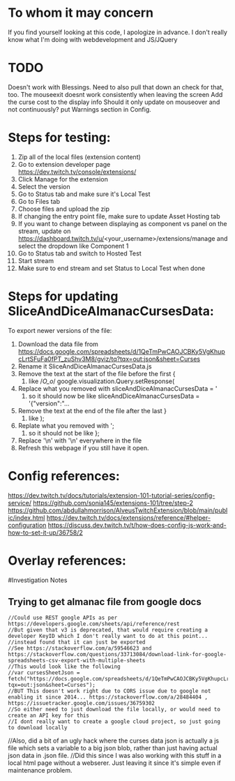 # To whom it may concern
If you find yourself looking at this code, I apologize in advance.  I don't really know what I'm doing with webdevelopment and JS/JQuery


# TODO
Doesn't work with Blessings.  Need to also pull that down an check for that, too.
The mouseexit doesnt work consistently when leaving the screen
Add the curse cost to the display info
Should it only update on mouseover and not continuously?
put Warnings section in Config.

# Steps for testing:
1. Zip all of the local files (extension content)
1. Go to extension developer page https://dev.twitch.tv/console/extensions/
1. Click Manage for the extension
1. Select the version
1. Go to Status tab and make sure it's Local Test
1. Go to Files tab
1. Choose files and upload the zip
1. If changing the entry point file, make sure to update Asset Hosting tab 
1. If you want to change between displaying as component vs panel on the stream, update on https://dashboard.twitch.tv/u/<your_username>/extensions/manage and select the dropdown like Component 1 
1. Go to Status tab and switch to Hosted Test
1. Start stream
1. Make sure to end stream and set Status to Local Test when done

# Steps for updating SliceAndDiceAlmanacCursesData:
To export newer versions of the file:
1. Download the data file from https://docs.google.com/spreadsheets/d/1QeTmPwCAOJCBKy5VgKhupcLrtSFuFa0fPT_zuShv3M8/gviz/tq?tqx=out:json&sheet=Curses
2. Rename it SliceAndDiceAlmanacCursesData.js
3. Remove the text at the start of the file before the first { 
    1. like /*O_o*/ google.visualization.Query.setResponse(
4. Replace what you removed with sliceAndDiceAlmanacCursesData = '  
    1. so it should now be like sliceAndDiceAlmanacCursesData = '{"version":"...
5. Remove the text at the end of the file after the last }
    1. like );
6. Replate what you removed with ';
    1. so it should not be like };
7. Replace '\n' with '\\n' everywhere in the file
8. Refresh this webpage if you still have it open.


# Config references:

https://dev.twitch.tv/docs/tutorials/extension-101-tutorial-series/config-service/
https://github.com/sonia145/extensions-101/tree/step-2
https://github.com/abdullahmorrison/AlveusTwitchExtension/blob/main/public/index.html
https://dev.twitch.tv/docs/extensions/reference/#helper-configuration
https://discuss.dev.twitch.tv/t/how-does-config-js-work-and-how-to-set-it-up/36758/2


# Overlay references:



#Investigation Notes

## Trying to get almanac file from google docs
    //Could use REST google APIs as per https://developers.google.com/sheets/api/reference/rest
    //But given that v3 is deprecated, that would require creating a developer KeyID which I don't really want to do at this point...
    //instead found that it can just be exported
    //See https://stackoverflow.com/a/59546623 and https://stackoverflow.com/questions/33713084/download-link-for-google-spreadsheets-csv-export-with-multiple-sheets
    //This would look like the following
    //var cursesSheetJson = fetch("https://docs.google.com/spreadsheets/d/1QeTmPwCAOJCBKy5VgKhupcLrtSFuFa0fPT_zuShv3M8/gviz/tq?tqx=out:json&sheet=Curses");
    //BUT This doesn't work right due to CORS issue due to google not enabling it since 2014... https://stackoverflow.com/a/28484404 , https://issuetracker.google.com/issues/36759302	
    //So either need to just download the file locally, or would need to create an API key for this
    //I dont really want to create a google cloud project, so just going to download locally
   //Also, did a bit of an ugly hack where the curses data json is actually a js file which sets a variable to a big json blob, rather than just having actual json data in .json file.
   //Did this since I was also working with this stuff in a local html page without a  webserer.  Just leaving it since it's simple even if maintenance problem.